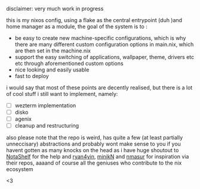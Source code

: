 disclaimer: very much work in progress

this is my nixos config,
using a flake as the central entrypoint (duh )and home manager as a module, the goal of the system is to :
  - be easy to create new machine-specific configurations, which is why there are many different custom configuration options in main.nix, which are then set in the machine.nix
  - support the easy switching of applications, wallpaper, theme, drivers etc etc through aforementioned custom options
  - nice looking and easily usable 
  - fast to deploy 

i would say that most of these points are decently realised, but there is a lot of cool stuff i still want to implement, namely:
- [ ] wezterm implementation
- [ ] disko
- [ ] agenix
- [ ] cleanup and restructuring
 
also please note that the repo is weird, has quite a few (at least partially unneccisary) abstractions and probably wont make sense to you if you havent gotten as many knocks on the head as i have
huge shoutout to [NotaShelf](https://github.com/NotAShelf) for the help and [ryan4yin](https://github.com/ryan4yin), [minikN](https://github.com/minikN) and [nmasur](https://github.com/nmasur) for inspiration via their repos, aaaand of course all the geniuses who contribute to the nix ecosystem

<3